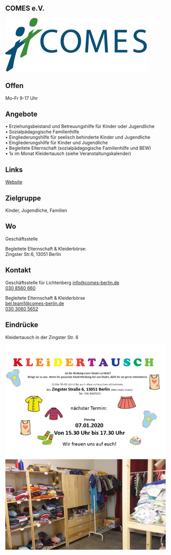 ## COMES e.V.
<div class="mediacontainer">
  <img id="topmedia" src="/Beratung/Beratung_Eltern/images/Comeslogo.jpg" />
</div>

## Offen
Mo–Fr 9-17 Uhr

## Angebote
•	Erziehungsbeistand und Betreuungshilfe für Kinder oder Jugendliche<br>
•	Sozialpädagogische Familienhilfe<br>
•	Eingliederungshilfe für seelisch behinderte Kinder und Jugendliche<br>
•	Eingliederungshilfe für Kinder und Jugendliche<br>
•	Begleitete Elternschaft (sozialpädagogische Familienhilfe und BEW)<br> 
•	1x im Monat Kleidertausch (siehe Veranstaltungskalender)

## Links
<a class="external_link" href="https://www.comes-berlin.de">Website</a>

## Zielgruppe
Kinder, Jugendliche, Familien

## Wo
Geschäftsstelle
<div id="gmap"></div>
<script>window.onload = showMap('Konrad-Wolf-Straße 13, 13055 Berlin', 0, 'gmap_mini')</script>

Begleitete Elternschaft & Kleiderbörse:<br>
Zingster Str.6, 13051 Berlin

## Kontakt
Geschäftsstelle für Lichtenberg
[info@comes-berlin.de](mailto:info@comes-berlin.de)<br>
<a href="tel:+49308560660">030 8560 660</a><br>

Begleitete Elternschaft & Kleiderbörse<br>
[bel.team1@comes-berlin.de](mailto:bel.team1@comes-berlin.de)<br>
<a href="tel:+493030605652">030 3060 5652</a><br>

## Eindrücke
Kleidertausch in der Zingster Str. 6

<div class="mediacontainer">
  <img src="/Beratung/Beratung_Eltern/images/Kleidertausch_COMES_Januar.jpg" />
  <img src="/Beratung/Beratung_Eltern/images/ComesKleider.jpg" />
</div
